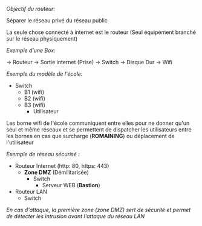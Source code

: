 _Objectif du routeur:_

Séparer le réseau privé du réseau public

La seule chose connecté à internet est le routeur (Seul équipement branché sur le réseau physiquement)

_Exemple d’une Box:_

→ Routeur → Sortie internet (Prise)
→ Switch
→ Disque Dur
→ Wifi

_Exemple du modèle de l'école:_

- Switch
  - B1 (wifi)
  - B2 (wifi)
  - B3 (wifi)
    - Utilisateur

Les borne wifi de l'école communiquent entre elles pour ne donner qu'un seul et même réseaux et se permettent de dispatcher les utilisateurs entre les bornes en cas que surcharge (**ROMAINING**) ou déplacement de l'utilisateur

_Exemple de réseau sécurisé :_

- Routeur Internet (http: 80, https: 443)
  - **Zone DMZ** (Démilitarisée)
    - Switch
      - Serveur WEB (**Bastion**)
- Routeur LAN
  - Switch

_En cas d'attaque, la première zone (zone DMZ) sert de sécurité et permet de détecter les intrusion avant l'attaque du réseau LAN_
